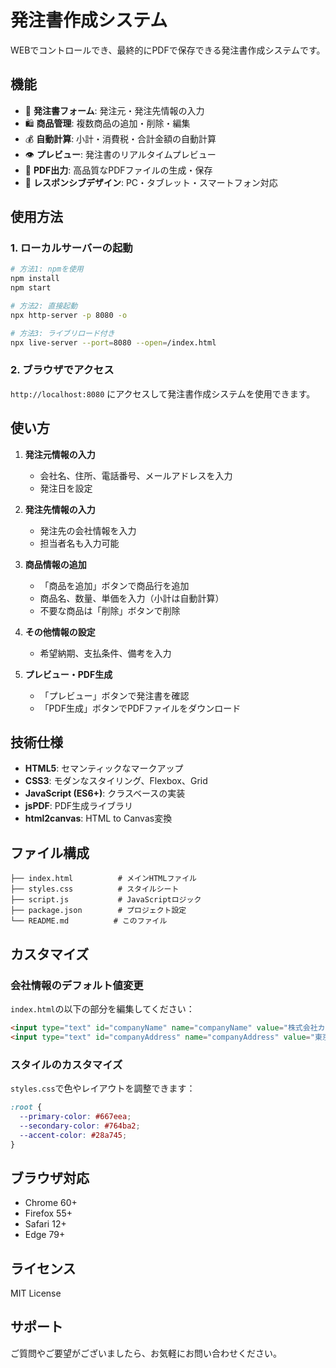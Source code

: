 # 発注書作成システム

WEBでコントロールでき、最終的にPDFで保存できる発注書作成システムです。

## 機能

- 📝 **発注書フォーム**: 発注元・発注先情報の入力
- 🛍️ **商品管理**: 複数商品の追加・削除・編集
- 💰 **自動計算**: 小計・消費税・合計金額の自動計算
- 👁️ **プレビュー**: 発注書のリアルタイムプレビュー
- 📄 **PDF出力**: 高品質なPDFファイルの生成・保存
- 🎨 **レスポンシブデザイン**: PC・タブレット・スマートフォン対応

## 使用方法

### 1. ローカルサーバーの起動

```bash
# 方法1: npmを使用
npm install
npm start

# 方法2: 直接起動
npx http-server -p 8080 -o

# 方法3: ライブリロード付き
npx live-server --port=8080 --open=/index.html
```

### 2. ブラウザでアクセス

`http://localhost:8080` にアクセスして発注書作成システムを使用できます。

## 使い方

1. **発注元情報の入力**
   - 会社名、住所、電話番号、メールアドレスを入力
   - 発注日を設定

2. **発注先情報の入力**
   - 発注先の会社情報を入力
   - 担当者名も入力可能

3. **商品情報の追加**
   - 「商品を追加」ボタンで商品行を追加
   - 商品名、数量、単価を入力（小計は自動計算）
   - 不要な商品は「削除」ボタンで削除

4. **その他情報の設定**
   - 希望納期、支払条件、備考を入力

5. **プレビュー・PDF生成**
   - 「プレビュー」ボタンで発注書を確認
   - 「PDF生成」ボタンでPDFファイルをダウンロード

## 技術仕様

- **HTML5**: セマンティックなマークアップ
- **CSS3**: モダンなスタイリング、Flexbox、Grid
- **JavaScript (ES6+)**: クラスベースの実装
- **jsPDF**: PDF生成ライブラリ
- **html2canvas**: HTML to Canvas変換

## ファイル構成

```
├── index.html          # メインHTMLファイル
├── styles.css          # スタイルシート
├── script.js           # JavaScriptロジック
├── package.json        # プロジェクト設定
└── README.md          # このファイル
```

## カスタマイズ

### 会社情報のデフォルト値変更

`index.html`の以下の部分を編集してください：

```html
<input type="text" id="companyName" name="companyName" value="株式会社カーサー" required>
<input type="text" id="companyAddress" name="companyAddress" value="東京都渋谷区恵比寿1-2-3" required>
```

### スタイルのカスタマイズ

`styles.css`で色やレイアウトを調整できます：

```css
:root {
  --primary-color: #667eea;
  --secondary-color: #764ba2;
  --accent-color: #28a745;
}
```

## ブラウザ対応

- Chrome 60+
- Firefox 55+
- Safari 12+
- Edge 79+

## ライセンス

MIT License

## サポート

ご質問やご要望がございましたら、お気軽にお問い合わせください。

